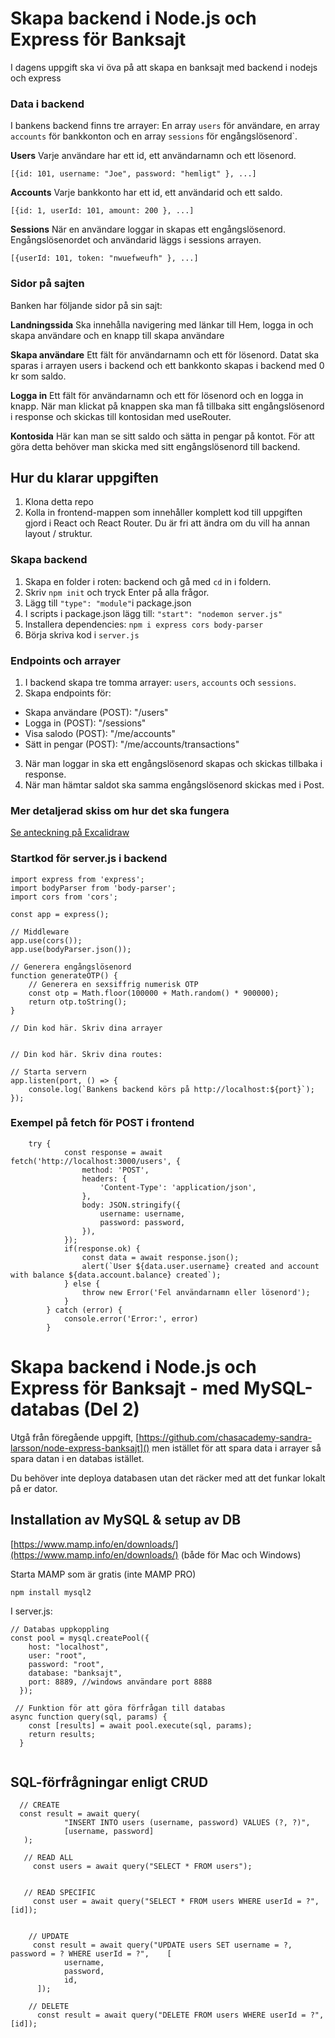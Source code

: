 # Skapa backend i Node.js och Express för Banksajt

I dagens uppgift ska vi öva på att skapa en banksajt med backend i nodejs och express

### Data i backend

I bankens backend finns tre arrayer: En array `users` för användare, en array `accounts` för bankkonton och en array `sessions` för engångslösenord`.

**Users**
Varje användare har ett id, ett användarnamn och ett lösenord.

```
[{id: 101, username: "Joe", password: "hemligt" }, ...]
```

**Accounts**
Varje bankkonto har ett id, ett användarid och ett saldo.

```
[{id: 1, userId: 101, amount: 200 }, ...]
```

**Sessions**
När en användare loggar in skapas ett engångslösenord. Engångslösenordet och användarid läggs i sessions arrayen.

```
[{userId: 101, token: "nwuefweufh" }, ...]
```

### Sidor på sajten

Banken har följande sidor på sin sajt:

**Landningssida**
Ska innehålla navigering med länkar till Hem, logga in och skapa användare och en knapp till skapa användare

**Skapa användare**
Ett fält för användarnamn och ett för lösenord. Datat ska sparas i arrayen users i backend och ett bankkonto skapas i backend med 0 kr som saldo.

**Logga in**
Ett fält för användarnamn och ett för lösenord och en logga in knapp. När man klickat på knappen ska man få tillbaka sitt engångslösenord i response och skickas till kontosidan med useRouter.

**Kontosida**
Här kan man se sitt saldo och sätta in pengar på kontot. För att göra detta behöver man skicka med sitt engångslösenord till backend.

## Hur du klarar uppgiften

1. Klona detta repo
2. Kolla in frontend-mappen som innehåller komplett kod till uppgiften gjord i React och React Router. Du är fri att ändra om du vill ha annan layout / struktur.

### Skapa backend

1. Skapa en folder i roten: backend och gå med `cd` in i foldern.
1. Skriv `npm init` och tryck Enter på alla frågor.
1. Lägg till `"type": "module"`i package.json
1. I scripts i package.json lägg till: `"start": "nodemon server.js"`
1. Installera dependencies: `npm i express cors body-parser`
1. Börja skriva kod i `server.js`

### Endpoints och arrayer

1. I backend skapa tre tomma arrayer: `users`, `accounts` och `sessions`.
2. Skapa endpoints för:

- Skapa användare (POST): "/users"
- Logga in (POST): "/sessions"
- Visa salodo (POST): "/me/accounts"
- Sätt in pengar (POST): "/me/accounts/transactions"

3. När man loggar in ska ett engångslösenord skapas och skickas tillbaka i response.
4. När man hämtar saldot ska samma engångslösenord skickas med i Post.

### Mer detaljerad skiss om hur det ska fungera

[Se anteckning på Excalidraw](https://link.excalidraw.com/l/9THk15pMa6N/8g7rTYViPgB)

### Startkod för server.js i backend

```
import express from 'express';
import bodyParser from 'body-parser';
import cors from 'cors';

const app = express();

// Middleware
app.use(cors());
app.use(bodyParser.json());

// Generera engångslösenord
function generateOTP() {
    // Generera en sexsiffrig numerisk OTP
    const otp = Math.floor(100000 + Math.random() * 900000);
    return otp.toString();
}

// Din kod här. Skriv dina arrayer


// Din kod här. Skriv dina routes:

// Starta servern
app.listen(port, () => {
    console.log(`Bankens backend körs på http://localhost:${port}`);
});

```

### Exempel på fetch för POST i frontend

```
    try {
            const response = await fetch('http://localhost:3000/users', {
                method: 'POST',
                headers: {
                    'Content-Type': 'application/json',
                },
                body: JSON.stringify({
                    username: username,
                    password: password,
                }),
            });
            if(response.ok) {
                const data = await response.json();
                alert(`User ${data.user.username} created and account with balance ${data.account.balance} created`);
            } else {
                throw new Error('Fel användarnamn eller lösenord');
            }
        } catch (error) {
            console.error('Error:', error)
        }

```

# Skapa backend i Node.js och Express för Banksajt - med MySQL-databas (Del 2)

Utgå från föregående uppgift, [https://github.com/chasacademy-sandra-larsson/node-express-banksajt]()
men istället för att spara data i arrayer så spara datan i en databas istället.

Du behöver inte deploya databasen utan det räcker med att det funkar lokalt på er dator.

## Installation av MySQL & setup av DB

[https://www.mamp.info/en/downloads/](https://www.mamp.info/en/downloads/) (både för Mac och Windows)

Starta MAMP som är gratis (inte MAMP PRO)

```
npm install mysql2
```

I server.js:

```
// Databas uppkoppling
const pool = mysql.createPool({
    host: "localhost",
    user: "root",
    password: "root",
    database: "banksajt",
    port: 8889, //windows användare port 8888
  });

 // Funktion för att göra förfrågan till databas
async function query(sql, params) {
    const [results] = await pool.execute(sql, params);
    return results;
  }


```

## SQL-förfrågningar enligt CRUD

```
  // CREATE
  const result = await query(
            "INSERT INTO users (username, password) VALUES (?, ?)",
            [username, password]
   );

   // READ ALL
     const users = await query("SELECT * FROM users");


   // READ SPECIFIC
     const user = await query("SELECT * FROM users WHERE userId = ?", [id]);


    // UPDATE
     const result = await query("UPDATE users SET username = ?, password = ? WHERE userId = ?",    [
            username,
            password,
            id,
      ]);

    // DELETE
	  const result = await query("DELETE FROM users WHERE userId = ?", [id]);



```
